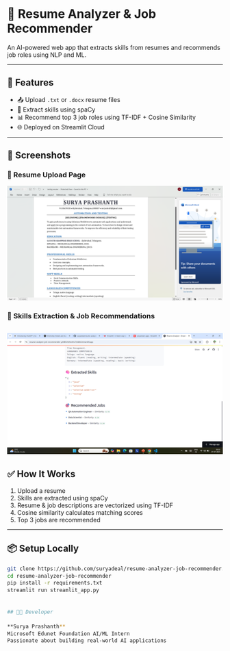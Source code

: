 # 📄 Resume Analyzer & Job Recommender

An AI-powered web app that extracts skills from resumes and recommends job roles using NLP and ML.

---

## 🚀 Features

- 📤 Upload `.txt` or `.docx` resume files
- 🧠 Extract skills using spaCy
- 📊 Recommend top 3 job roles using TF-IDF + Cosine Similarity
- 🌐 Deployed on Streamlit Cloud

---

## 📸 Screenshots

### 📝 Resume Upload Page
![Resume Upload](screenshots/upload.png)

### 🧠 Skills Extraction & Job Recommendations
![Results](screenshots/results.png)
---

## ✅ How It Works

1. Upload a resume
2. Skills are extracted using spaCy
3. Resume & job descriptions are vectorized using TF-IDF
4. Cosine similarity calculates matching scores
5. Top 3 jobs are recommended

---

## 📦 Setup Locally

```bash
git clone https://github.com/suryadeal/resume-analyzer-job-recommender.git
cd resume-analyzer-job-recommender
pip install -r requirements.txt
streamlit run streamlit_app.py


## 👨‍💻 Developer

**Surya Prashanth**  
Microsoft Edunet Foundation AI/ML Intern  
Passionate about building real-world AI applications
